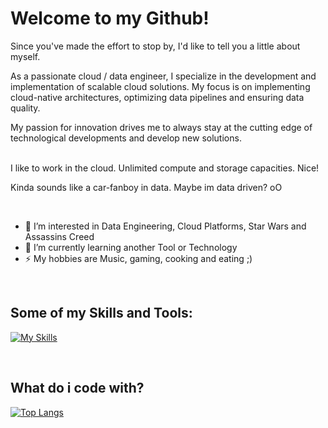 # Welcome to my Github!

Since you've made the effort to stop by, I'd like to tell you a little about myself.

As a passionate cloud / data engineer, I specialize in the development and implementation of scalable cloud solutions.
My focus is on implementing cloud-native architectures, optimizing data pipelines and ensuring data quality.

My passion for innovation drives me to always stay at the cutting edge of technological developments and develop new solutions.
</br>
</br>

I like to work in the cloud.
Unlimited compute and storage capacities. Nice!

Kinda sounds like a car-fanboy in data. Maybe im data driven? oO

</br>

- 👀 I’m interested in Data Engineering, Cloud Platforms, Star Wars and Assassins Creed
- 🌱 I’m currently learning another Tool or Technology
- ⚡ My hobbies are Music, gaming, cooking and eating ;)

</br>

## Some of my Skills and Tools:

[![My Skills](https://skillicons.dev/icons?i=py,bash,azure,docker,fastapi,git,githubactions,postgres,powershell,vscode,sqlite,mysql)]([https://skillicons.dev](https://github.com/PatrickDegner))

</br>

## What do i code with?
[![Top Langs](https://github-readme-stats.vercel.app/api/top-langs/?username=PatrickDegner&layout=compact)](https://github.com/PatrickDegner)


<!---
PatrickDegner/PatrickDegner is a ✨ special ✨ repository because its `README.md` (this file) appears on your GitHub profile.
You can click the Preview link to take a look at your changes.
--->
